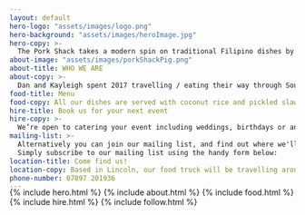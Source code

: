 ```yaml
---
layout: default
hero-logo: "assets/images/logo.png"
hero-background: "assets/images/heroImage.jpg"
hero-copy: >-
  The Pork Shack takes a modern spin on traditional Filipino dishes by reconstructing popular Filipino family favourites and turning them into street food feasts. We only use good quality fresh ingredients in our dishes, our pork is sourced locally from an independent butcher who supplies free range, rare breed, high welfare pigs.
about-image: "assets/images/porkShackPig.png"
about-title: WHO WE ARE
about-copy: >-
  Dan and Kayleigh spent 2017 travelling / eating their way through South East Asia on a “make it up as they we go along” travel plan. They decided to take a detour to the Philippines to visit Kayleigh's Lola (Grandma) as she was having an 80th birthday party in Cebu, this was where they fell in love with Filipino food and the idea of the Pork Shack was born!
food-title: Menu
food-copy: All our dishes are served with coconut rice and pickled slaw.
hire-title: Book us for your next event
hire-copy: >-
  We’re open to catering your event including weddings, birthdays or any party that you think our delicious menu would be appropriate for. We will aim to work to your requirements, just fill out the form below and we’ll contact you as soon as we can.
mailing-list: >-
  Alternatively you can join our mailing list, and find out where we'll be next, alongside special offers, discounts and coupons.
  Simply subscribe to our mailing list using the handy form below:
location-title: Come find us!
location-copy: Based in Lincoln, our food truck will be travelling around the country.
phone-number: 07897 201936
---
```

<div style="margin-top:-20px;"></div>
   <!-- Hero Copy-->
{% include hero.html %}
<!-- About Us-->
{% include about.html %}
<!-- Food Section -->
{% include food.html %}
<!-- Hire Section -->
{% include hire.html %}
<!-- Instagram Section -->
{% include follow.html %}
